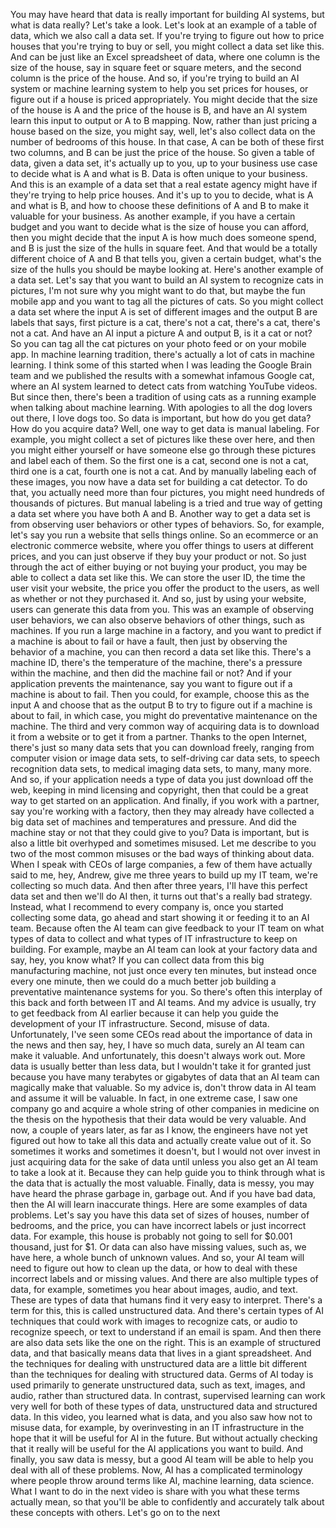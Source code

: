 You may have heard that data is really important for building AI systems, but what is data really? Let's take a look. Let's look at an example of a table of data, which we also call a data set. If you're trying to figure out how to price houses that you're trying to buy or sell, you might collect a data set like this. And can be just like an Excel spreadsheet of data, where one column is the size of the house, say in square feet or square meters, and the second column is the price of the house. And so, if you're trying to build an AI system or machine learning system to help you set prices for houses, or figure out if a house is priced appropriately. You might decide that the size of the house is A and the price of the house is B, and have an AI system learn this input to output or A to B mapping. Now, rather than just pricing a house based on the size, you might say, well, let's also collect data on the number of bedrooms of this house. In that case, A can be both of these first two columns, and B can be just the price of the house. So given a table of data, given a data set, it's actually up to you, up to your business use case to decide what is A and what is B. Data is often unique to your business. And this is an example of a data set that a real estate agency might have if they're trying to help price houses. And it's up to you to decide, what is A and what is B, and how to choose these definitions of A and B to make it valuable for your business. As another example, if you have a certain budget and you want to decide what is the size of house you can afford, then you might decide that the input A is how much does someone spend, and B is just the size of the hulls in square feet. And that would be a totally different choice of A and B that tells you, given a certain budget, what's the size of the hulls you should be maybe looking at. Here's another example of a data set. Let's say that you want to build an AI system to recognize cats in pictures, I'm not sure why you might want to do that, but maybe the fun mobile app and you want to tag all the pictures of cats. So you might collect a data set where the input A is set of different images and the output B are labels that says, first picture is a cat, there's not a cat, there's a cat, there's not a cat. And have an AI input a picture A and output B, is it a cat or not? So you can tag all the cat pictures on your photo feed or on your mobile app. In machine learning tradition, there's actually a lot of cats in machine learning. I think some of this started when I was leading the Google Brain team and we published the results with a somewhat infamous Google cat, where an AI system learned to detect cats from watching YouTube videos. But since then, there's been a tradition of using cats as a running example when talking about machine learning. With apologies to all the dog lovers out there, I love dogs too. So data is important, but how do you get data? How do you acquire data? Well, one way to get data is manual labeling. For example, you might collect a set of pictures like these over here, and then you might either yourself or have someone else go through these pictures and label each of them. So the first one is a cat, second one is not a cat, third one is a cat, fourth one is not a cat. And by manually labeling each of these images, you now have a data set for building a cat detector. To do that, you actually need more than four pictures, you might need hundreds of thousands of pictures. But manual labeling is a tried and true way of getting a data set where you have both A and B. Another way to get a data set is from observing user behaviors or other types of behaviors. So, for example, let's say you run a website that sells things online. So an ecommerce or an electronic commerce website, where you offer things to users at different prices, and you can just observe if they buy your product or not. So just through the act of either buying or not buying your product, you may be able to collect a data set like this. We can store the user ID, the time the user visit your website, the price you offer the product to the users, as well as whether or not they purchased it. And so, just by using your website, users can generate this data from you. This was an example of observing user behaviors, we can also observe behaviors of other things, such as machines. If you run a large machine in a factory, and you want to predict if a machine is about to fail or have a fault, then just by observing the behavior of a machine, you can then record a data set like this. There's a machine ID, there's the temperature of the machine, there's a pressure within the machine, and then did the machine fail or not? And if your application prevents the maintenance, say you want to figure out if a machine is about to fail. Then you could, for example, choose this as the input A and choose that as the output B to try to figure out if a machine is about to fail, in which case, you might do preventative maintenance on the machine. The third and very common way of acquiring data is to download it from a website or to get it from a partner. Thanks to the open Internet, there's just so many data sets that you can download freely, ranging from computer vision or image data sets, to self-driving car data sets, to speech recognition data sets, to medical imaging data sets, to many, many more. And so, if your application needs a type of data you just download off the web, keeping in mind licensing and copyright, then that could be a great way to get started on an application. And finally, if you work with a partner, say you're working with a factory, then they may already have collected a big data set of machines and temperatures and pressure. And did the machine stay or not that they could give to you? Data is important, but is also a little bit overhyped and sometimes misused. Let me describe to you two of the most common misuses or the bad ways of thinking about data. When I speak with CEOs of large companies, a few of them have actually said to me, hey, Andrew, give me three years to build up my IT team, we're collecting so much data. And then after three years, I'll have this perfect data set and then we'll do AI then, it turns out that's a really bad strategy. Instead, what I recommend to every company is, once you started collecting some data, go ahead and start showing it or feeding it to an AI team. Because often the AI team can give feedback to your IT team on what types of data to collect and what types of IT infrastructure to keep on building. For example, maybe an AI team can look at your factory data and say, hey, you know what? If you can collect data from this big manufacturing machine, not just once every ten minutes, but instead once every one minute, then we could do a much better job building a preventative maintenance systems for you. So there's often this interplay of this back and forth between IT and AI teams. And my advice is usually, try to get feedback from AI earlier because it can help you guide the development of your IT infrastructure. Second, misuse of data. Unfortunately, I've seen some CEOs read about the importance of data in the news and then say, hey, I have so much data, surely an AI team can make it valuable. And unfortunately, this doesn't always work out. More data is usually better than less data, but I wouldn't take it for granted just because you have many terabytes or gigabytes of data that an AI team can magically make that valuable. So my advice is, don't throw data in AI team and assume it will be valuable. In fact, in one extreme case, I saw one company go and acquire a whole string of other companies in medicine on the thesis on the hypothesis that their data would be very valuable. And now, a couple of years later, as far as I know, the engineers have not yet figured out how to take all this data and actually create value out of it. So sometimes it works and sometimes it doesn't, but I would not over invest in just acquiring data for the sake of data until unless you also get an AI team to take a look at it. Because they can help guide you to think through what is the data that is actually the most valuable. Finally, data is messy, you may have heard the phrase garbage in, garbage out. And if you have bad data, then the AI will learn inaccurate things. Here are some examples of data problems. Let's say you have this data set of sizes of houses, number of bedrooms, and the price, you can have incorrect labels or just incorrect data. For example, this house is probably not going to sell for $0.001 thousand, just for $1. Or data can also have missing values, such as, we have here, a whole bunch of unknown values. And so, your AI team will need to figure out how to clean up the data, or how to deal with these incorrect labels and or missing values. And there are also multiple types of data, for example, sometimes you hear about images, audio, and text. These are types of data that humans find it very easy to interpret. There's a term for this, this is called unstructured data. And there's certain types of AI techniques that could work with images to recognize cats, or audio to recognize speech, or text to understand if an email is spam. And then there are also data sets like the one on the right. This is an example of structured data, and that basically means data that lives in a giant spreadsheet. And the techniques for dealing with unstructured data are a little bit different than the techniques for dealing with structured data. Germs of AI today is used primarily to generate unstructured data, such as text, images, and audio, rather than structured data. In contrast, supervised learning can work very well for both of these types of data, unstructured data and structured data. In this video, you learned what is data, and you also saw how not to misuse data, for example, by overinvesting in an IT infrastructure in the hope that it will be useful for AI in the future. But without actually checking that it really will be useful for the AI applications you want to build. And finally, you saw data is messy, but a good AI team will be able to help you deal with all of these problems. Now, AI has a complicated terminology where people throw around terms like AI, machine learning, data science. What I want to do in the next video is share with you what these terms actually mean, so that you'll be able to confidently and accurately talk about these concepts with others. Let's go on to the next
